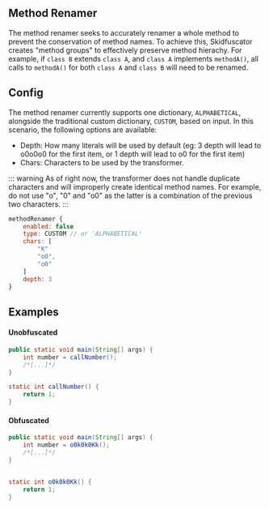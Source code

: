 ## Method Renamer

The method renamer seeks to accurately renamer a whole method to prevent the conservation of method names. To achieve this, Skidfuscator creates "method groups" to effectively preserve method hierachy. For example, if `class B` extends `class A`, and `class A` implements `methodA()`, all calls to `methodA()` for both `class A` and `class B` will need to be renamed. 

## Config
The method renamer currently supports one dictionary, `ALPHABETICAL`, alongside the traditional custom dictionary, `CUSTOM`, based on input. In this scenario, the following options are available:
- Depth: How many literals will be used by default (eg: 3 depth will lead to o0o0o0 for the first item, or 1 depth will lead to o0 for the first item)
- Chars: Characters to be used by the transformer. 

::: warning
As of right now, the transformer does not handle duplicate characters and will improperly create identical method names. For example, do not use "o", "0" and "o0" as the latter is a combination of the previous two characters.
::: 

```js
methodRenamer {
    enabled: false
    type: CUSTOM // or 'ALPHABETICAL'
    chars: [
        "K"
        "oO",
        "o0"
    ]
    depth: 3
}
```

## Examples

#### Unobfuscated

```java
public static void main(String[] args) {
    int number = callNumber();
    /*[...]*/
}

static int callNumber() {
    return 1;
}
```

#### Obfuscated
```java
public static void main(String[] args) {
    int number = o0k0k0Kk();
    /*[...]*/
}


static int o0k0k0Kk() {
    return 1;
}
```
